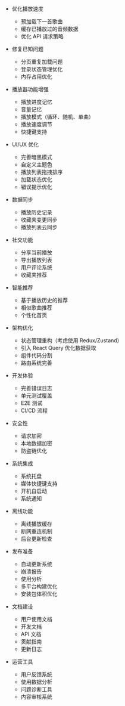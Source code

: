 - 优化播放速度
  - 预加载下一首歌曲
  - 缓存已播放过的音频数据
  - 优化 API 请求策略

- 修复已知问题
  - 分页重复加载问题
  - 登录状态管理优化
  - 内存占用优化

- 播放器功能增强
  - 播放进度记忆
  - 音量记忆
  - 播放模式（循环、随机、单曲）
  - 播放速度调节
  - 快捷键支持

- UI/UX 优化
  - 完善暗黑模式
  - 自定义主题色
  - 播放列表拖拽排序
  - 加载状态优化
  - 错误提示优化

- 数据同步
  - 播放历史记录
  - 收藏夹变更同步
  - 播放列表云同步

- 社交功能
  - 分享当前播放
  - 导出播放列表
  - 用户评论系统
  - 收藏夹推荐

- 智能推荐
  - 基于播放历史的推荐
  - 相似歌曲推荐
  - 个性化首页

- 架构优化
  - 状态管理重构（考虑使用 Redux/Zustand）
  - 引入 React Query 优化数据获取
  - 组件代码分割
  - 路由系统完善

- 开发体验
  - 完善错误日志
  - 单元测试覆盖
  - E2E 测试
  - CI/CD 流程

- 安全性
  - 请求加密
  - 本地数据加密
  - 防盗链优化

- 系统集成
  - 系统托盘
  - 媒体快捷键支持
  - 开机自启动
  - 系统通知

- 离线功能
  - 离线播放缓存
  - 断网重连机制
  - 后台更新检查

- 发布准备
  - 自动更新系统
  - 崩溃报告
  - 使用分析
  - 多平台构建优化
  - 安装包体积优化

- 文档建设
  - 用户使用文档
  - 开发文档
  - API 文档
  - 贡献指南
  - 更新日志

- 运营工具
  - 用户反馈系统
  - 使用数据分析
  - 问题诊断工具
  - 内容审核系统


